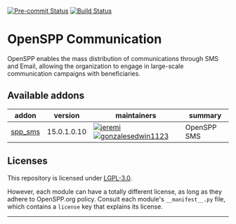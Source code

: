 
<!-- /!\ Non OCA Context : Set here the badge of your runbot / runboat instance. -->
[![Pre-commit Status](https://github.com/openspp/openspp-communication/actions/workflows/pre-commit.yml/badge.svg?branch=15.0)](https://github.com/openspp/openspp-communication/actions/workflows/pre-commit.yml?query=branch%3A15.0)
[![Build Status](https://github.com/openspp/openspp-communication/actions/workflows/test.yml/badge.svg?branch=15.0)](https://github.com/openspp/openspp-communication/actions/workflows/test.yml?query=branch%3A15.0)
<!-- [![codecov](https://codecov.io/gh/openspp/openspp-communication/branch/15.0/graph/badge.svg)](https://codecov.io/gh/openspp/openspp-communication) -->
<!-- /!\ Non OCA Context : Set here the badge of your translation instance. -->

<!-- /!\ do not modify above this line -->

# OpenSPP Communication

OpenSPP enables the mass distribution of communications through SMS and Email, allowing the organization to engage in large-scale communication campaigns with beneficiaries.

<!-- /!\ do not modify below this line -->

<!-- prettier-ignore-start -->

[//]: # (addons)

Available addons
----------------
addon | version | maintainers | summary
--- | --- | --- | ---
[spp_sms](spp_sms/) | 15.0.1.0.10 | [![jeremi](https://github.com/jeremi.png?size=30px)](https://github.com/jeremi) [![gonzalesedwin1123](https://github.com/gonzalesedwin1123.png?size=30px)](https://github.com/gonzalesedwin1123) | OpenSPP SMS

[//]: # (end addons)

<!-- prettier-ignore-end -->

## Licenses

This repository is licensed under [LGPL-3.0](LICENSE).

However, each module can have a totally different license, as long as they adhere to OpenSPP.org
policy. Consult each module's `__manifest__.py` file, which contains a `license` key
that explains its license.

----
<!-- /!\ Non OCA Context : Set here the full description of your organization. -->

